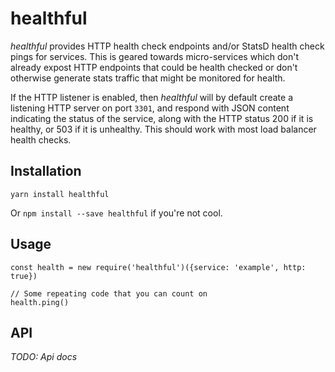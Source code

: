 # healthful

*healthful* provides HTTP health check endpoints and/or StatsD health check
pings for services. This is geared towards micro-services which don't already
expost HTTP endpoints that could be health checked or don't otherwise generate
stats traffic that might be monitored for health.

If the HTTP listener is enabled, then *healthful* will by default create a
listening HTTP server on port `3301`, and respond with JSON content indicating
the status of the service, along with the HTTP status 200 if it is healthy, or
503 if it is unhealthy. This should work with most load balancer health checks.

## Installation

```
yarn install healthful
```

Or `npm install --save healthful` if you're not cool.

## Usage

```
const health = new require('healthful')({service: 'example', http: true})

// Some repeating code that you can count on
health.ping()
```

## API

*TODO: Api docs*

